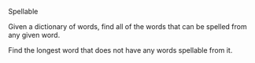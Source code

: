 Spellable

Given a dictionary of words, find all of the words that can be spelled from any given word.

Find the longest word that does not have any words spellable from it.
